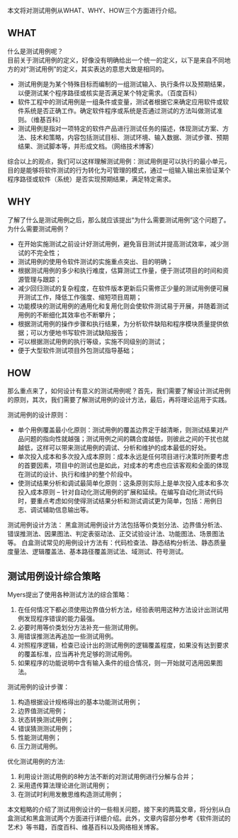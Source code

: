 ﻿本文将对测试用例从WHAT、WHY、HOW三个方面进行介绍。
## WHAT
什么是测试用例呢？   
目前关于测试用例的定义，好像没有明确给出一个统一的定义，以下是来自不同地方的对“测试用例”的定义，其实表达的意思大致是相同的。
 - 测试用例是为某个特殊目标而编制的一组测试输入、执行条件以及预期结果，以便测试某个程序路径或核实是否满足某个特定需求。（百度百科）
 - 软件工程中的测试用例是一组条件或变量，测试者根据它来确定应用软件或软件系统是否正确工作。确定软件程序或系统是否通过测试的方法叫做测试准则。（维基百科）
 - 测试用例是指对一项特定的软件产品进行测试任务的描述，体现测试方案、方法、技术和策略，内容包括测试目标、测试环境、输入数据、测试步骤、预期结果、测试脚本等，并形成文档。（网络技术博客）

综合以上的观点，我们可以这样理解测试用例：测试用例是可以执行的最小单元，目的是能够将软件测试的行为转化为可管理的模式，通过一组输入输出来验证某个程序路径或软件（系统）是否实现预期结果，满足特定需求。

## WHY
了解了什么是测试用例之后，那么就应该提出“为什么需要测试用例”这个问题了。
为什么需要测试用例？

 - 在开始实施测试之前设计好测试用例，避免盲目测试并提高测试效率，减少测试的不完全性；
 - 测试用例的使用令软件测试的实施重点突出、目的明确；
 - 根据测试用例的多少和执行难度，估算测试工作量，便于测试项目的时间和资源管理与跟踪；
 - 减少回归测试的复杂程度，在软件版本更新后只需修正少量的测试用例便可展开测试工作，降低工作强度、缩短项目周期；
 - 功能模块的测试用例的通用化和复用化则会使软件测试易于开展，并随着测试用例的不断细化其效率也不断攀升；
 - 根据测试用例的操作步骤和执行结果，为分析软件缺陷和程序模块质量提供依据；可以方便地书写软件测试缺陷报告；
 - 可以根据测试用例的执行等级，实施不同级别的测试；
 - 便于大型软件测试项目外包测试指导基础；

## HOW
 那么重点来了，如何设计有意义的测试用例呢？首先，我们需要了解设计测试用例的原则，其次，我们需要了解测试用例的设计方法，最后，再将理论运用于实践。
 
 测试用例的设计原则：
  - 单个用例覆盖最小化原则：测试用例的覆盖边界定于越清晰，则测试结果对产品问题的指向性就越强；测试用例之间的耦合度越低，则彼此之间的干扰也就越低，这样可以带来测试用例的调试、分析和维护的成本最低的好处。
  - 单次投入成本和多次投入成本原则：成本永远是任何项目进行决策时所要考虑的首要因素，项目中的测试也是如此，对成本的考虑也应该客观和全面的体现在测试的设计、执行和维护的整个阶段中。
  - 使测试结果分析和调试最简单化原则：这条原则实际上是单次投入成本和多次投入成本原则 – 针对自动化测试用例的扩展和延续。在编写自动化测试代码时，要重点考虑如何使得测试结果分析和测试调试更为简单，包括：用例日志、调试辅助信息输出等。

测试用例设计方法：
黑盒测试用例设计方法包括等价类划分法、边界值分析法、错误推测法、因果图法、判定表驱动法、正交试验设计法、功能图法、场景图法等。
白盒测试常见的用例设计方法有：代码检查法、静态结构分析法、静态质量度量法、逻辑覆盖法、基本路径覆盖测试法、域测试、符号测试。

## 测试用例设计综合策略
Myers提出了使用各种测试方法的综合策略：
1. 在任何情况下都必须使用边界值分析方法，经验表明用这种方法设计出测试用例发现程序错误的能力最强。
2. 必要时用等价类划分方法补充一些测试用例。
3. 用错误推测法再追加一些测试用例。
4. 对照程序逻辑，检查已设计出的测试用例的逻辑覆盖程度，如果没有达到要求的覆盖标准，应当再补充足够的测试用例。
5. 如果程序的功能说明中含有输入条件的组合情况，则一开始就可选用因果图法。

测试用例的设计步骤：
1. 构造根据设计规格得出的基本功能测试用例；
2. 边界值测试用例；
3. 状态转换测试用例；
4. 错误猜测测试用例；
6. 性能测试用例；
7. 压力测试用例。

优化测试用例的方法:
1. 利用设计测试用例的8种方法不断的对测试用例进行分解与合并；
2. 采用遗传算法理论进化测试用例；
3. 在测试时利用发散思维构造测试用例；

本文粗略的介绍了测试用例设计的一些相关问题，接下来的两篇文章，将分别从白盒测试和黑盒测试两个方面进行详细介绍。此外，文章内容部分参考《软件测试的艺术》等书籍，百度百科、维基百科以及网络相关博客。